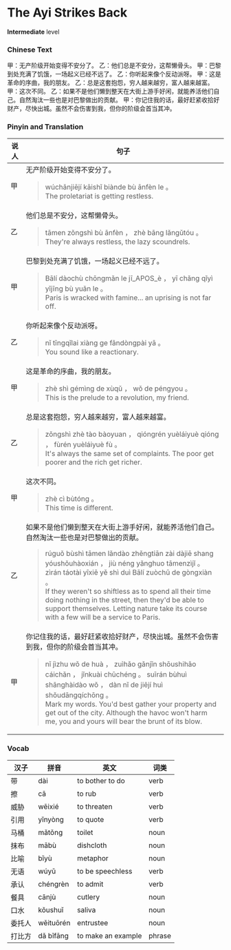 # The Ayi Strikes Back
**Intermediate** level
### Chinese Text
甲：无产阶级开始变得不安分了。
乙：他们总是不安分，这帮懒骨头。
甲：巴黎到处充满了饥饿，一场起义已经不远了。
乙：你听起来像个反动派呀。
甲：这是革命的序曲，我的朋友。
乙：总是这套抱怨，穷人越来越穷，富人越来越富。
甲：这次不同。
乙：如果不是他们懒到整天在大街上游手好闲，就能养活他们自己。自然淘汰一些也是对巴黎做出的贡献。
甲：你记住我的话，最好赶紧收拾好财产，尽快出城。虽然不会伤害到我，但你的阶级会首当其冲。

### Pinyin and Translation
|说人|句子|
|----|----|
|甲|无产阶级开始变得不安分了。<blockquote>wúchǎnjiējí kāishǐ biànde bù ānfèn le 。<br />The proletariat is getting restless.</blockquote>|
|乙|他们总是不安分，这帮懒骨头。<blockquote>tāmen zǒngshì bù ānfèn ， zhè bāng lǎngǔtóu 。<br />They're always restless, the lazy scoundrels.</blockquote>|
|甲|巴黎到处充满了饥饿，一场起义已经不远了。<blockquote>Bālí dàochù chōngmǎn le jī_APOS_è ， yī chǎng qǐyì yǐjīng bù yuǎn le 。<br />Paris is wracked with famine... an uprising is not far off.</blockquote>|
|乙|你听起来像个反动派呀。<blockquote>nǐ tīngqǐlai xiàng ge fǎndòngpài yā 。<br />You sound like a reactionary.</blockquote>|
|甲|这是革命的序曲，我的朋友。<blockquote>zhè shì gémìng de xùqǔ ， wǒ de péngyou 。<br />This is the prelude to a revolution, my friend.</blockquote>|
|乙|总是这套抱怨，穷人越来越穷，富人越来越富。<blockquote>zǒngshì zhè tào bàoyuan ， qióngrén yuèláiyuè qióng ， fùrén yuèláiyuè fù 。<br />It's always the same set of complaints. The poor get poorer and the rich get richer.</blockquote>|
|甲|这次不同。<blockquote>zhè cì bùtóng 。<br />This time is different.</blockquote>|
|乙|如果不是他们懒到整天在大街上游手好闲，就能养活他们自己。自然淘汰一些也是对巴黎做出的贡献。<blockquote>rúguǒ bùshì tāmen lǎndào zhěngtiān zài dàjiē shang yóushǒuhàoxián ， jiù néng yǎnghuo tāmenzìjǐ 。 zìrán táotài yīxiē yě shì duì Bālí zuòchū de gòngxiàn 。<br />If they weren't so shiftless as to spend all their time doing nothing in the street, then they'd be able to support themselves. Letting nature take its course with a few will be a service to Paris.</blockquote>|
|甲|你记住我的话，最好赶紧收拾好财产，尽快出城。虽然不会伤害到我，但你的阶级会首当其冲。<blockquote>nǐ jìzhu wǒ de huà ， zuìhǎo gǎnjǐn shōushihǎo cáichǎn ， jǐnkuài chūchéng 。 suīrán bùhuì shānghàidào wǒ ， dàn nǐ de jiējí huì shǒudāngqíchōng 。<br />Mark my words. You'd best gather your property and get out of the city. Although the havoc won't harm me, you and yours will bear the brunt of its blow.</blockquote>|
### Vocab
|汉子|拼音|英文|词类|
|----|----|----|----|
|带|dài|to bother to do|verb|
|擦|cā|to rub|verb|
|威胁|wēixié|to threaten|verb|
|引用|yǐnyòng|to quote|verb|
|马桶|mǎtǒng|toilet|noun|
|抹布|mābù|dishcloth|noun|
|比喻|bǐyù|metaphor|noun|
|无语|wúyǔ|to be speechless|verb|
|承认|chéngrèn|to admit|verb|
|餐具|cānjù|cutlery|noun|
|口水|kǒushuǐ|saliva|noun|
|委托人|wěituōrén|entrustee|noun|
|打比方|dǎ bǐfāng|to make an example|phrase|